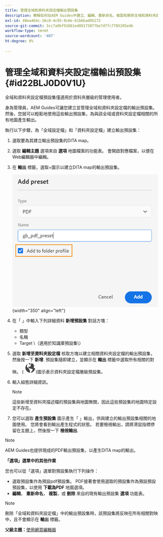```yaml
---
title: 管理全域和資料夾設定檔輸出預設集
description: 瞭解如何在AEM Guides中建立、編輯、重新命名、複製和刪除全域和資料夾設定檔輸出預設集以作為管理使用者。
exl-id: 40ea464c-16c8-4c95-9c0e-61b6bad95272
source-git-commit: 3cc7a9bf91881ed09173077be7d7fc7705295e4b
workflow-type: tm+mt
source-wordcount: '407'
ht-degree: 0%

---
```


# 管理全域和資料夾設定檔輸出預設集 {#id22BLJ0D0V1U}

全域和資料夾設定檔預設集僅適用於資料夾層級的管理使用者。

身為管理員，AEM Guides可讓您建立並管理全域和資料夾設定檔的輸出預設集。 然後，您就可以輕鬆地使用這些輸出預設集，為與該全域或資料夾設定檔相關的所有地圖產生輸出。

執行以下步驟，為「全域設定檔」和「資料夾設定檔」建立輸出預設集：

1. 選取要為其建立輸出預設集的DITA map。
1. 選取 **編輯主題** 選項來自 **選項** 地圖檔案的功能表。 會開啟對應檔案，以便在Web編輯器中編輯。
1. 在 **輸出** 標籤，選取+圖示以建立DITA map的輸出預設集。

   ![](images/add-global-output-preset.png){width="350" align="left"}

1. 在「 」中輸入下列詳細資料 **新增預設集** 對話方塊：
   - 類型
   - 名稱
   - Target \（適用於知識庫預設集\）
1. 選取 **新增至資料夾設定檔** 核取方塊以建立相關資料夾設定檔的輸出預設集，然後按一下 **新增**. 預設集隨即建立，並顯示在 **輸出** 標籤中選取所有相關的對映。 \( ![](images/global-preset-icon.svg)\)圖示表示資料夾設定檔層級預設集。
1. 輸入組態詳細資訊。

   >[!NOTE]
   >
   > 這些新增至資料夾描述檔的預設集與地圖無關，因此這些預設集的地圖特定設定不存在。

1. 您可以選取 **產生預設集** 圖示產生「 」輸出，供與建立的輸出預設集相關的地圖使用。 您將會看到輸出產生程式的狀態。 若要檢視輸出，請將滑鼠指標停留在主題上，然後按一下 **檢視輸出**.

>[!NOTE]
>
> AEM Guides也提供現成的PDF輸出預設集，以產生DITA map的輸出。

**「選項」選單中的其他作業**

您也可以從「選項」選單對預設集執行下列操作：

- 選取預設集作為預設pdf預設集。 PDF接著會使用選取的預設集作為預設預設預設集，以使用 **下載為PDF** 地圖選項。
- **編輯**， **重新命名**， **複製**，或 **刪除** 來自的現有輸出預設集 **選項** 功能表。

>[!NOTE]
>
> 刪除「全域和資料夾設定檔」中的輸出預設集時，該預設集將反映在所有相關對映中，且不會顯示在 **輸出** 標籤。

**父級主題：**[&#x200B;使用網頁編輯器](web-editor.md)
